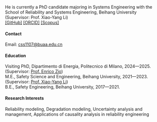 
He is currently a PhD candidate majoring in Systems Engineering with the School of Reliability and Systems Engineering, Beihang University (Supervisor: Prof. Xiao-Yang Li)\
[[GitHub]](https://github.com/dirge1) [[ORCID]](https://orcid.org/0000-0003-0590-7114) [[Scopus]](https://www.scopus.com/authid/detail.uri?authorId=57460197000) 

#### Contact

Email: css1107@buaa.edu.cn

#### Education
Visiting PhD, Dipartimento di Energia, Politecnico di Milano, 2024—2025. (Supervisor: [Prof. Enrico Zio](https://ecpkn.buaa.edu.cn/info/2127/5350.htm))\
M.E., Safety Science and Engineering, Beihang University, 2021—2023. (Supervisor: [Prof. Xiao-Yang Li](https://news.buaa.edu.cn/info/1005/64800.htm))\
B.E., Safety Engineering, Beihang University, 2017—2021.

#### Research Interests
Reliability modeling, Degradation modeling, Uncertainty analysis and management, Applications of causality analysis in reliability engineering

